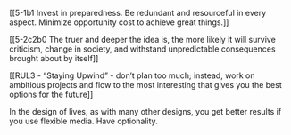 [[5-1b1 Invest in preparedness. Be redundant and resourceful in every aspect. Minimize opportunity cost to achieve great things.]]

[[5-2c2b0 The truer and deeper the idea is, the more likely it will survive criticism, change in society, and withstand unpredictable consequences brought about by itself]]

[[RUL3 - “Staying Upwind” - don’t plan too much; instead, work on ambitious projects and flow to the most interesting that gives you the best options for the future]]

In the design of lives, as with many other designs, you get better results if you use flexible media. Have optionality.